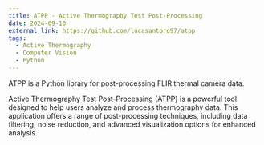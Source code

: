 ```yaml
---
title: ATPP - Active Thermography Test Post-Processing 
date: 2024-09-16
external_link: https://github.com/lucasantoro97/atpp
tags:
  - Active Thermography
  - Computer Vision
  - Python
---
```


ATPP is a Python library for post-processing FLIR thermal camera data.

Active Thermography Test Post-Processing (ATPP) is a powerful tool designed to help users analyze and process thermography data. This application offers a range of post-processing techniques, including data filtering, noise reduction, and advanced visualization options for enhanced analysis.
